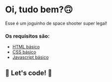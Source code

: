# Oi, tudo bem?🙃

Esse é um joguinho de space shooter super legal! 

### Os requisitos são:

* [HTML básico](https://www.w3schools.com/html/)
* [CSS básico](https://developer.mozilla.org/pt-BR/docs/Web/CSS)
* [Javascript básico](https://developer.mozilla.org/pt-BR/docs/Web/JavaScript)
 


## 🚀 Let's code! 🚀
